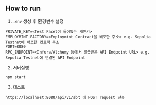 ## How to run

1. `.env` 생성 후 환경변수 설정

```
PRIVATE_KEY=<Test Facet이 들어있는 개인키>
EMPLOYMINT_FACTORY=<Employmint Contract을 배포한 주소> e.g. Sepolia Testnet에 배포한 컨트랙 주소
PORT=8080
RPC_ENDPOINT=<Infura/Alchemy 등에서 발급받은 API Endpoint URL> e.g. Sepolia Testnet에 연결된 API Endpoint
```

2. 서버실행

```
npm start
```

3. 테스트

```
https://localhost:8080/api/v1/sbt 에 POST request 전송
```
